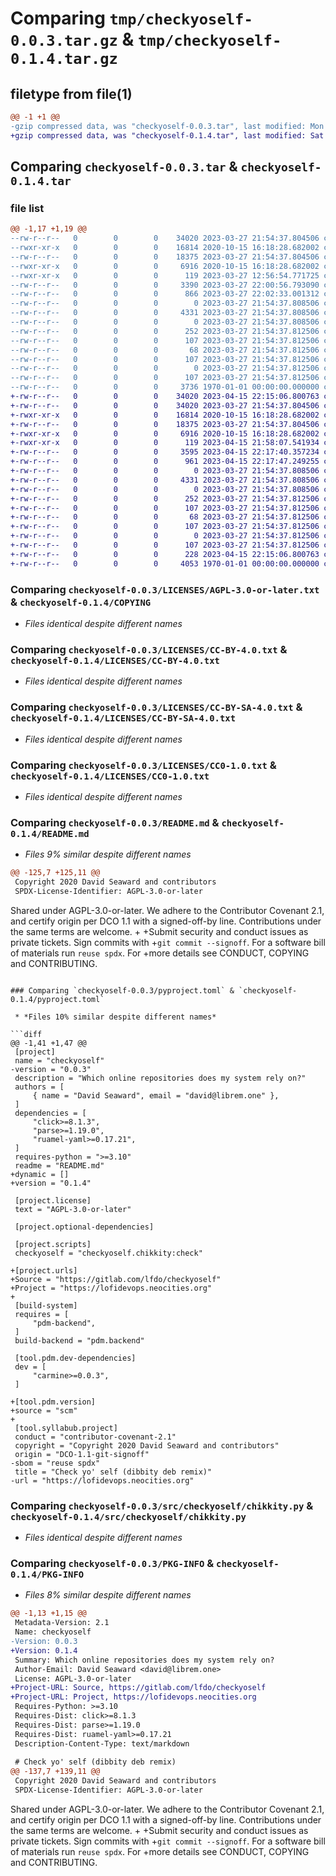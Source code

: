 # Comparing `tmp/checkyoself-0.0.3.tar.gz` & `tmp/checkyoself-0.1.4.tar.gz`

## filetype from file(1)

```diff
@@ -1 +1 @@
-gzip compressed data, was "checkyoself-0.0.3.tar", last modified: Mon Mar 27 22:02:33 2023, max compression
+gzip compressed data, was "checkyoself-0.1.4.tar", last modified: Sat Apr 15 22:17:47 2023, max compression
```

## Comparing `checkyoself-0.0.3.tar` & `checkyoself-0.1.4.tar`

### file list

```diff
@@ -1,17 +1,19 @@
--rw-r--r--   0        0        0    34020 2023-03-27 21:54:37.804506 checkyoself-0.0.3/LICENSES/AGPL-3.0-or-later.txt
--rwxr-xr-x   0        0        0    16814 2020-10-15 16:18:28.682002 checkyoself-0.0.3/LICENSES/CC-BY-4.0.txt
--rw-r--r--   0        0        0    18375 2023-03-27 21:54:37.804506 checkyoself-0.0.3/LICENSES/CC-BY-SA-4.0.txt
--rwxr-xr-x   0        0        0     6916 2020-10-15 16:18:28.682002 checkyoself-0.0.3/LICENSES/CC0-1.0.txt
--rwxr-xr-x   0        0        0      119 2023-03-27 12:56:54.771725 checkyoself-0.0.3/LICENSES/LicenseRef-DCO-1.1-license.txt
--rw-r--r--   0        0        0     3390 2023-03-27 22:00:56.793090 checkyoself-0.0.3/README.md
--rw-r--r--   0        0        0      866 2023-03-27 22:02:33.001312 checkyoself-0.0.3/pyproject.toml
--rw-r--r--   0        0        0        0 2023-03-27 21:54:37.808506 checkyoself-0.0.3/src/checkyoself/__init__.py
--rw-r--r--   0        0        0     4331 2023-03-27 21:54:37.808506 checkyoself-0.0.3/src/checkyoself/chikkity.py
--rw-r--r--   0        0        0        0 2023-03-27 21:54:37.808506 checkyoself-0.0.3/src/checkyoself/kb/__init__.py
--rw-r--r--   0        0        0      252 2023-03-27 21:54:37.812506 checkyoself-0.0.3/src/checkyoself/kb/apt.yml
--rw-r--r--   0        0        0      107 2023-03-27 21:54:37.812506 checkyoself-0.0.3/src/checkyoself/kb/apt.yml.license
--rw-r--r--   0        0        0       68 2023-03-27 21:54:37.812506 checkyoself-0.0.3/src/checkyoself/kb/bin.yml
--rw-r--r--   0        0        0      107 2023-03-27 21:54:37.812506 checkyoself-0.0.3/src/checkyoself/kb/bin.yml.license
--rw-r--r--   0        0        0        0 2023-03-27 21:54:37.812506 checkyoself-0.0.3/src/checkyoself/kb/path.yml
--rw-r--r--   0        0        0      107 2023-03-27 21:54:37.812506 checkyoself-0.0.3/src/checkyoself/kb/path.yml.license
--rw-r--r--   0        0        0     3736 1970-01-01 00:00:00.000000 checkyoself-0.0.3/PKG-INFO
+-rw-r--r--   0        0        0    34020 2023-04-15 22:15:06.800763 checkyoself-0.1.4/COPYING
+-rw-r--r--   0        0        0    34020 2023-03-27 21:54:37.804506 checkyoself-0.1.4/LICENSES/AGPL-3.0-or-later.txt
+-rwxr-xr-x   0        0        0    16814 2020-10-15 16:18:28.682002 checkyoself-0.1.4/LICENSES/CC-BY-4.0.txt
+-rw-r--r--   0        0        0    18375 2023-03-27 21:54:37.804506 checkyoself-0.1.4/LICENSES/CC-BY-SA-4.0.txt
+-rwxr-xr-x   0        0        0     6916 2020-10-15 16:18:28.682002 checkyoself-0.1.4/LICENSES/CC0-1.0.txt
+-rwxr-xr-x   0        0        0      119 2023-04-15 21:58:07.541934 checkyoself-0.1.4/LICENSES/LicenseRef-DCO-1.1-license.txt
+-rw-r--r--   0        0        0     3595 2023-04-15 22:17:40.357234 checkyoself-0.1.4/README.md
+-rw-r--r--   0        0        0      961 2023-04-15 22:17:47.249255 checkyoself-0.1.4/pyproject.toml
+-rw-r--r--   0        0        0        0 2023-03-27 21:54:37.808506 checkyoself-0.1.4/src/checkyoself/__init__.py
+-rw-r--r--   0        0        0     4331 2023-03-27 21:54:37.808506 checkyoself-0.1.4/src/checkyoself/chikkity.py
+-rw-r--r--   0        0        0        0 2023-03-27 21:54:37.808506 checkyoself-0.1.4/src/checkyoself/kb/__init__.py
+-rw-r--r--   0        0        0      252 2023-03-27 21:54:37.812506 checkyoself-0.1.4/src/checkyoself/kb/apt.yml
+-rw-r--r--   0        0        0      107 2023-03-27 21:54:37.812506 checkyoself-0.1.4/src/checkyoself/kb/apt.yml.license
+-rw-r--r--   0        0        0       68 2023-03-27 21:54:37.812506 checkyoself-0.1.4/src/checkyoself/kb/bin.yml
+-rw-r--r--   0        0        0      107 2023-03-27 21:54:37.812506 checkyoself-0.1.4/src/checkyoself/kb/bin.yml.license
+-rw-r--r--   0        0        0        0 2023-03-27 21:54:37.812506 checkyoself-0.1.4/src/checkyoself/kb/path.yml
+-rw-r--r--   0        0        0      107 2023-03-27 21:54:37.812506 checkyoself-0.1.4/src/checkyoself/kb/path.yml.license
+-rw-r--r--   0        0        0      228 2023-04-15 22:15:06.800763 checkyoself-0.1.4/tests/test_cli.py
+-rw-r--r--   0        0        0     4053 1970-01-01 00:00:00.000000 checkyoself-0.1.4/PKG-INFO
```

### Comparing `checkyoself-0.0.3/LICENSES/AGPL-3.0-or-later.txt` & `checkyoself-0.1.4/COPYING`

 * *Files identical despite different names*

### Comparing `checkyoself-0.0.3/LICENSES/CC-BY-4.0.txt` & `checkyoself-0.1.4/LICENSES/CC-BY-4.0.txt`

 * *Files identical despite different names*

### Comparing `checkyoself-0.0.3/LICENSES/CC-BY-SA-4.0.txt` & `checkyoself-0.1.4/LICENSES/CC-BY-SA-4.0.txt`

 * *Files identical despite different names*

### Comparing `checkyoself-0.0.3/LICENSES/CC0-1.0.txt` & `checkyoself-0.1.4/LICENSES/CC0-1.0.txt`

 * *Files identical despite different names*

### Comparing `checkyoself-0.0.3/README.md` & `checkyoself-0.1.4/README.md`

 * *Files 9% similar despite different names*

```diff
@@ -125,7 +125,11 @@
 Copyright 2020 David Seaward and contributors
 SPDX-License-Identifier: AGPL-3.0-or-later
 ```
 
 Shared under AGPL-3.0-or-later. We adhere to the Contributor Covenant 2.1, and
 certify origin per DCO 1.1 with a signed-off-by line. Contributions under the
 same terms are welcome.
+
+Submit security and conduct issues as private tickets. Sign commits with
+`git commit --signoff`. For a software bill of materials run `reuse spdx`. For
+more details see CONDUCT, COPYING and CONTRIBUTING.
```

### Comparing `checkyoself-0.0.3/pyproject.toml` & `checkyoself-0.1.4/pyproject.toml`

 * *Files 10% similar despite different names*

```diff
@@ -1,41 +1,47 @@
 [project]
 name = "checkyoself"
-version = "0.0.3"
 description = "Which online repositories does my system rely on?"
 authors = [
     { name = "David Seaward", email = "david@librem.one" },
 ]
 dependencies = [
     "click>=8.1.3",
     "parse>=1.19.0",
     "ruamel-yaml>=0.17.21",
 ]
 requires-python = ">=3.10"
 readme = "README.md"
+dynamic = []
+version = "0.1.4"
 
 [project.license]
 text = "AGPL-3.0-or-later"
 
 [project.optional-dependencies]
 
 [project.scripts]
 checkyoself = "checkyoself.chikkity:check"
 
+[project.urls]
+Source = "https://gitlab.com/lfdo/checkyoself"
+Project = "https://lofidevops.neocities.org"
+
 [build-system]
 requires = [
     "pdm-backend",
 ]
 build-backend = "pdm.backend"
 
 [tool.pdm.dev-dependencies]
 dev = [
     "carmine>=0.0.3",
 ]
 
+[tool.pdm.version]
+source = "scm"
+
 [tool.syllabub.project]
 conduct = "contributor-covenant-2.1"
 copyright = "Copyright 2020 David Seaward and contributors"
 origin = "DCO-1.1-git-signoff"
-sbom = "reuse spdx"
 title = "Check yo' self (dibbity deb remix)"
-url = "https://lofidevops.neocities.org"
```

### Comparing `checkyoself-0.0.3/src/checkyoself/chikkity.py` & `checkyoself-0.1.4/src/checkyoself/chikkity.py`

 * *Files identical despite different names*

### Comparing `checkyoself-0.0.3/PKG-INFO` & `checkyoself-0.1.4/PKG-INFO`

 * *Files 8% similar despite different names*

```diff
@@ -1,13 +1,15 @@
 Metadata-Version: 2.1
 Name: checkyoself
-Version: 0.0.3
+Version: 0.1.4
 Summary: Which online repositories does my system rely on?
 Author-Email: David Seaward <david@librem.one>
 License: AGPL-3.0-or-later
+Project-URL: Source, https://gitlab.com/lfdo/checkyoself
+Project-URL: Project, https://lofidevops.neocities.org
 Requires-Python: >=3.10
 Requires-Dist: click>=8.1.3
 Requires-Dist: parse>=1.19.0
 Requires-Dist: ruamel-yaml>=0.17.21
 Description-Content-Type: text/markdown
 
 # Check yo' self (dibbity deb remix)
@@ -137,7 +139,11 @@
 Copyright 2020 David Seaward and contributors
 SPDX-License-Identifier: AGPL-3.0-or-later
 ```
 
 Shared under AGPL-3.0-or-later. We adhere to the Contributor Covenant 2.1, and
 certify origin per DCO 1.1 with a signed-off-by line. Contributions under the
 same terms are welcome.
+
+Submit security and conduct issues as private tickets. Sign commits with
+`git commit --signoff`. For a software bill of materials run `reuse spdx`. For
+more details see CONDUCT, COPYING and CONTRIBUTING.
```

